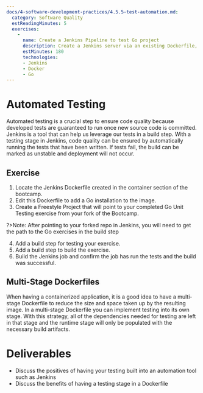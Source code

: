 ```yaml
---
docs/4-software-development-practices/4.5.5-test-automation.md:
  category: Software Quality
  estReadingMinutes: 5
  exercises:
    -
      name: Create a Jenkins Pipeline to test Go project
      description: Create a Jenkins server via an existing Dockerfile, add Go as a dependency to the Image. On the Jenkins instance point to your fork of the Bootcamp with Go Unit Tests. Create a pipeline that builds and tests your fork.
      estMinutes: 180
      technologies:
      - Jenkins
      - Docker
      - Go
---
```


# Automated Testing

Automated testing is a crucial step to ensure code quality because developed tests are guaranteed to run once new source code is committed. Jenkins is a tool that can help us leverage our tests in a build step. With a testing stage in Jenkins, code quality can be ensured by automatically running the tests that have been written. If tests fail, the build can be marked as unstable and deployment will not occur.

## Exercise

1. Locate the Jenkins Dockerfile created in the container section of the bootcamp.
2. Edit this Dockerfile to add a Go installation to the image.
3. Create a Freestyle Project that will point to your completed Go Unit Testing exercise from your fork of the Bootcamp.

?>Note: After pointing to your forked repo in Jenkins, you will need to get the path to the Go exercises in the build step

4. Add a build step for testing your exercise.
5. Add a build step to build the exercise.
6. Build the Jenkins job and confirm the job has run the tests and the build was successful.

## Multi-Stage Dockerfiles

When having a containerized application, it is a good idea to have a multi-stage Dockerfile to reduce the size and space taken up by the resulting image. In a multi-stage Dockerfile you can implement testing into its own stage. With this strategy, all of the dependencies needed for testing are left in that stage and the runtime stage will only be populated with the necessary build artifacts.

# Deliverables

* Discuss the positives of having your testing built into an automation tool such as Jenkins
* Discuss the benefits of having a testing stage in a Dockerfile
